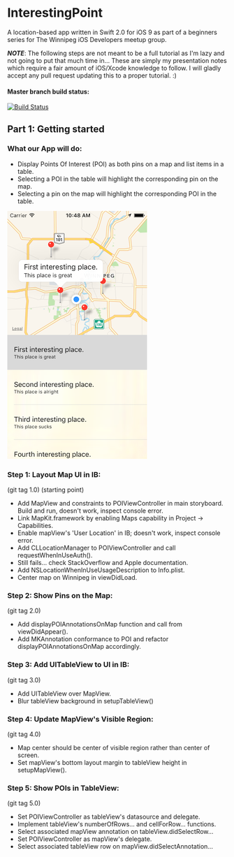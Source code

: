 # InterestingPoint

A location-based app written in Swift 2.0 for iOS 9 as part of a beginners series for The Winnipeg iOS Developers meetup group.

__*NOTE*__: The following steps are not meant to be a full tutorial as I'm lazy and not going to put that much time in... These are simply my presentation notes which require a fair amount of iOS/Xcode knowledge to follow. I will gladly accept any pull request updating this to a proper tutorial. :)

#### Master branch build status:
[![Build Status](https://travis-ci.org/Winnipeg-iOS-Developers/InterestingPoint.svg?branch=master)](https://travis-ci.org/Winnipeg-iOS-Developers/InterestingPoint)

## Part 1: Getting started

### What our App will do:
- Display Points Of Interest (POI) as both pins on a map and list items in a table.
- Selecting a POI in the table will highlight the corresponding pin on the map.
- Selecting a pin on the map will highlight the corresponding POI in the table.

![alt text](./InterestingPointScreenShot.png "InterestingPoint Final Screenshot.")

### Step 1: Layout Map UI in IB:
(git tag 1.0) (starting point)
- Add MapView and constraints to POIViewController in main storyboard. Build and run, doesn't work, inspect console error.
- Link MapKit.framework by enabling Maps capability in Project -> Capabilities.
- Enable mapView's 'User Location' in IB; doesn't work, inspect console error.
- Add CLLocationManager to POIViewController and call requestWhenInUseAuth().
- Still fails... check StackOverflow and Apple documentation.
- Add NSLocationWhenInUseUsageDescription to Info.plist.
- Center map on Winnipeg in viewDidLoad.

### Step 2: Show Pins on the Map:
(git tag 2.0)
- Add displayPOIAnnotationsOnMap function and call from viewDidAppear().
- Add MKAnnotation conformance to POI and refactor displayPOIAnnotationsOnMap accordingly.

### Step 3: Add UITableView to UI in IB:
(git tag 3.0)
- Add UITableView over MapView.
- Blur tableView background in setupTableView()

### Step 4: Update MapView's Visible Region:
(git tag 4.0)
- Map center should be center of visible region rather than center of screen.
- Set mapView's bottom layout margin to tableView height in setupMapView().

### Step 5: Show POIs in TableView:
(git tag 5.0)
- Set POIViewController as tableView's datasource and delegate.
- Implement tableView's numberOfRows... and cellForRow... functions.
- Select associated mapView annotation on tableView.didSelectRow...
- Set POIViewController as mapView's delegate.
- Select associated tableView row on mapView.didSelectAnnotation...
